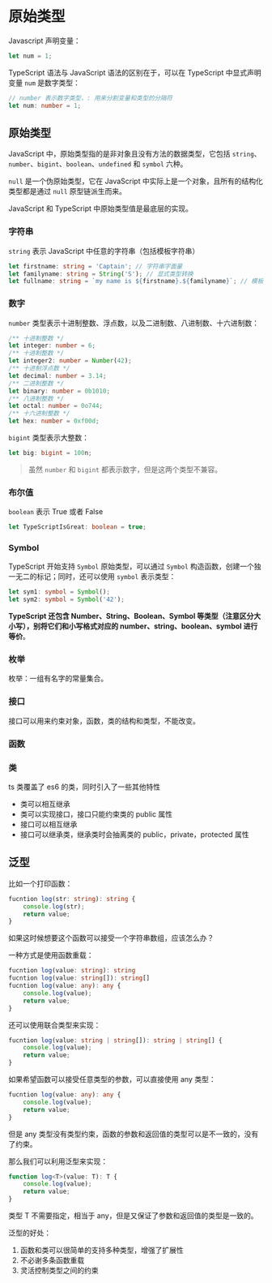 # 原始类型

Javascript 声明变量：

```javascript
let num = 1;
```

TypeScript 语法与 JavaScript 语法的区别在于，可以在 TypeScript 中显式声明变量 `num` 是数字类型：

```typescript
// number 表示数字类型，: 用来分割变量和类型的分隔符
let num: number = 1;
```

## 原始类型

JavaScript 中，原始类型指的是非对象且没有方法的数据类型，它包括 `string`、`number`、`bigint`、`boolean`、`undefined` 和 `symbol` 六种。

`null` 是一个伪原始类型，它在 JavaScript 中实际上是一个对象，且所有的结构化类型都是通过 `null` 原型链派生而来。

JavaScript 和 TypeScript 中原始类型值是最底层的实现。

### 字符串

`string` 表示 JavaScript 中任意的字符串（包括模板字符串）

```typescript
let firstname: string = 'Captain'; // 字符串字面量
let familyname: string = String('S'); // 显式类型转换
let fullname: string = `my name is ${firstname}.${familyname}`; // 模板字符串
```

### 数字

`number` 类型表示十进制整数、浮点数，以及二进制数、八进制数、十六进制数：

```typescript
/** 十进制整数 */
let integer: number = 6;
/** 十进制整数 */
let integer2: number = Number(42);
/** 十进制浮点数 */
let decimal: number = 3.14;
/** 二进制整数 */
let binary: number = 0b1010;
/** 八进制整数 */
let octal: number = 0o744;
/** 十六进制整数 */
let hex: number = 0xf00d;
```

`bigint` 类型表示大整数：

```typescript
let big: bigint = 100n;
```

> 虽然 `number` 和 `bigint` 都表示数字，但是这两个类型不兼容。

### 布尔值

`boolean` 表示 True 或者 False

```typescript
let TypeScriptIsGreat: boolean = true;
```

### Symbol

TypeScript 开始支持 `Symbol` 原始类型，可以通过 `Symbol` 构造函数，创建一个独一无二的标记；同时，还可以使用 `symbol` 表示类型：

```typescript
let sym1: symbol = Symbol();
let sym2: symbol = Symbol('42');
```

**TypeScript 还包含 Number、String、Boolean、Symbol 等类型（注意区分大小写），别将它们和小写格式对应的 number、string、boolean、symbol 进行等价**。


### 枚举

枚举：一组有名字的常量集合。


### 接口

接口可以用来约束对象，函数，类的结构和类型，不能改变。

### 函数

### 类

ts 类覆盖了 es6 的类，同时引入了一些其他特性

- 类可以相互继承
- 类可以实现接口，接口只能约束类的 public 属性
- 接口可以相互继承
- 接口可以继承类，继承类时会抽离类的 public，private，protected 属性

## 泛型

比如一个打印函数：

```typescript
fucntion log(str: string): string {
    console.log(str);
    return value;
}
```

如果这时候想要这个函数可以接受一个字符串数组，应该怎么办？

一种方式是使用函数重载：

```typescript
fucntion log(value: string): string
fucntion log(value: string[]): string[]
fucntion log(value: any): any {
    console.log(value);
    return value;
}
```

还可以使用联合类型来实现：

```typescript
fucntion log(value: string | string[]): string | string[] {
    console.log(value);
    return value;
}
```

如果希望函数可以接受任意类型的参数，可以直接使用 any 类型：

```typescript
fucntion log(value: any): any {
    console.log(value);
    return value;
}
```

但是 any 类型没有类型约束，函数的参数和返回值的类型可以是不一致的，没有了约束。

那么我们可以利用泛型来实现：

```typescript
function log<T>(value: T): T {
    console.log(value);
    return value;
}
```

类型 T 不需要指定，相当于 any，但是又保证了参数和返回值的类型是一致的。

泛型的好处：

1. 函数和类可以很简单的支持多种类型，增强了扩展性
2. 不必谢多条函数重载
3. 灵活控制类型之间的约束
